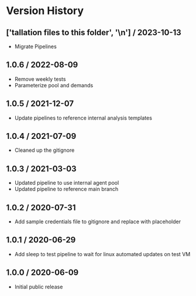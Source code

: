 # Version History

## ['tallation files to this folder', '\n'] / 2023-10-13

- Migrate Pipelines

## 1.0.6 / 2022-08-09

- Remove weekly tests
- Parameterize pool and demands

## 1.0.5 / 2021-12-07

- Update pipelines to reference internal analysis templates
  
## 1.0.4 / 2021-07-09

- Cleaned up the gitignore

## 1.0.3 / 2021-03-03

- Updated pipeline to use internal agent pool
- Updated pipeline to reference main branch

## 1.0.2 / 2020-07-31

- Add sample credentials file to gitignore and replace with placeholder

## 1.0.1 / 2020-06-29

- Add sleep to test pipeline to wait for linux automated updates on test VM

## 1.0.0 / 2020-06-09

- Initial public release
